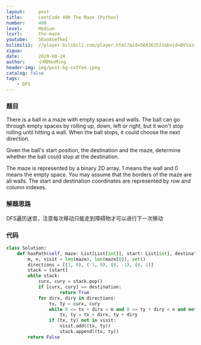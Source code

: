 ```yaml
---
layout:     post
title:      LeetCode 490 The Maze (Python)
number:     490
level:      Medium
lcurl:      the-maze
youtube:    5EaoXoeTkeI
bilibili1:  //player.bilibili.com/player.html?aid=584363521&bvid=BV1az4y1f7Hn&cid=228487536&page=1
xigua:      
date:       2020-08-24
author:     小明MaxMing
header-img: img/post-bg-coffee.jpeg
catalog: false
tags:
    - DFS
---
```


### 题目

There is a ball in a maze with empty spaces and walls. The ball can go through empty spaces by rolling up, down, left or right, but it won't stop rolling until hitting a wall. When the ball stops, it could choose the next direction.

Given the ball's start position, the destination and the maze, determine whether the ball could stop at the destination.

The maze is represented by a binary 2D array. 1 means the wall and 0 means the empty space. You may assume that the borders of the maze are all walls. The start and destination coordinates are represented by row and column indexes.

### 解题思路

DFS遍历迷宫，注意每次移动只能走到障碍物才可以进行下一次移动

### 代码
```python
class Solution:
    def hasPath(self, maze: List[List[int]], start: List[int], destination: List[int]) -> bool:
        m, n, visit = len(maze), len(maze[0]), set()
        directions = [(1, 0), (-1, 0), (0, -1), (0, 1)]
        stack = [start]
        while stack:
            curx, cury = stack.pop()
            if [curx, cury] == destination:
                    return True
            for dirx, diry in directions:
                tx, ty = curx, cury
                while 0 <= tx + dirx < m and 0 <= ty + diry < n and not maze[tx + dirx][ty + diry]:
                    tx, ty = tx + dirx, ty + diry
                if (tx, ty) not in visit:
                    visit.add((tx, ty))
                    stack.append((tx, ty))
        return False
```

